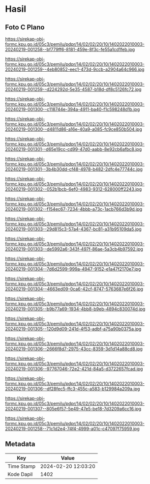 # Hasil

## Foto C Plano

https://sirekap-obj-formc.kpu.go.id/05c3/pemilu/pdpr/14/02/02/20/10/1402022010003-20240219-001258--bf779ff6-8181-459e-8f3c-fe55a1cd1feb.jpg

https://sirekap-obj-formc.kpu.go.id/05c3/pemilu/pdpr/14/02/02/20/10/1402022010003-20240219-001259--4eb80852-eec1-473d-9ccb-a2904a64c966.jpg

https://sirekap-obj-formc.kpu.go.id/05c3/pemilu/pdpr/14/02/02/20/10/1402022010003-20240219-001259--d224292d-5e35-4587-b18d-df8c5126fc72.jpg

https://sirekap-obj-formc.kpu.go.id/05c3/pemilu/pdpr/14/02/02/20/10/1402022010003-20240219-001300--c118744e-394a-4911-ba40-f1c598248d1b.jpg

https://sirekap-obj-formc.kpu.go.id/05c3/pemilu/pdpr/14/02/02/20/10/1402022010003-20240219-001300--d4811d86-a16e-40a9-a085-fc9ce850b504.jpg

https://sirekap-obj-formc.kpu.go.id/05c3/pemilu/pdpr/14/02/02/20/10/1402022010003-20240219-001301--d65e19cc-cd99-47d0-aabb-8e92cb6afbc8.jpg

https://sirekap-obj-formc.kpu.go.id/05c3/pemilu/pdpr/14/02/02/20/10/1402022010003-20240219-001301--3b4b30dd-cf48-4978-b482-2dfc4e77744c.jpg

https://sirekap-obj-formc.kpu.go.id/05c3/pemilu/pdpr/14/02/02/20/10/1402022010003-20240219-001302--052b1bcb-6ef0-4983-9312-628000ff2243.jpg

https://sirekap-obj-formc.kpu.go.id/05c3/pemilu/pdpr/14/02/02/20/10/1402022010003-20240219-001302--f154ec67-7234-4bbb-a73c-1acb766d3b9d.jpg

https://sirekap-obj-formc.kpu.go.id/05c3/pemilu/pdpr/14/02/02/20/10/1402022010003-20240219-001303--29d815c3-57a4-4367-bc81-a31b95109da5.jpg

https://sirekap-obj-formc.kpu.go.id/05c3/pemilu/pdpr/14/02/02/20/10/1402022010003-20240219-001303--de5992a6-343f-497f-86ae-5a3cb4b97592.jpg

https://sirekap-obj-formc.kpu.go.id/05c3/pemilu/pdpr/14/02/02/20/10/1402022010003-20240219-001304--7d6d2599-999a-4947-9152-e1a47f2170e7.jpg

https://sirekap-obj-formc.kpu.go.id/05c3/pemilu/pdpr/14/02/02/20/10/1402022010003-20240219-001304--4663ed09-0ca6-42cf-8747-5763687e6f26.jpg

https://sirekap-obj-formc.kpu.go.id/05c3/pemilu/pdpr/14/02/02/20/10/1402022010003-20240219-001305--b9b77a69-1934-4bb8-b9eb-4894c830074d.jpg

https://sirekap-obj-formc.kpu.go.id/05c3/pemilu/pdpr/14/02/02/20/10/1402022010003-20240219-001305--120d9d09-241d-4f53-adbf-a75a90b0375a.jpg

https://sirekap-obj-formc.kpu.go.id/05c3/pemilu/pdpr/14/02/02/20/10/1402022010003-20240219-001306--2666f8d7-2975-43cc-8359-3d1d14a88cd8.jpg

https://sirekap-obj-formc.kpu.go.id/05c3/pemilu/pdpr/14/02/02/20/10/1402022010003-20240219-001306--97767046-72e2-421d-84a5-d3722657fcad.jpg

https://sirekap-obj-formc.kpu.go.id/05c3/pemilu/pdpr/14/02/02/20/10/1402022010003-20240219-001306--df28fec5-ffc3-455c-a583-b129984a209a.jpg

https://sirekap-obj-formc.kpu.go.id/05c3/pemilu/pdpr/14/02/02/20/10/1402022010003-20240219-001307--805e6f57-5e49-47e5-be18-7d3209a6cc16.jpg

https://sirekap-obj-formc.kpu.go.id/05c3/pemilu/pdpr/14/02/02/20/10/1402022010003-20240219-001258--71c1d2e4-74f4-4999-a01c-c47097f75959.jpg


## Metadata

| Key        | Value               |
| ---------- | ------------------- |
| Time Stamp | 2024-02-20 12:03:20 |
| Kode Dapil | 1402                |




